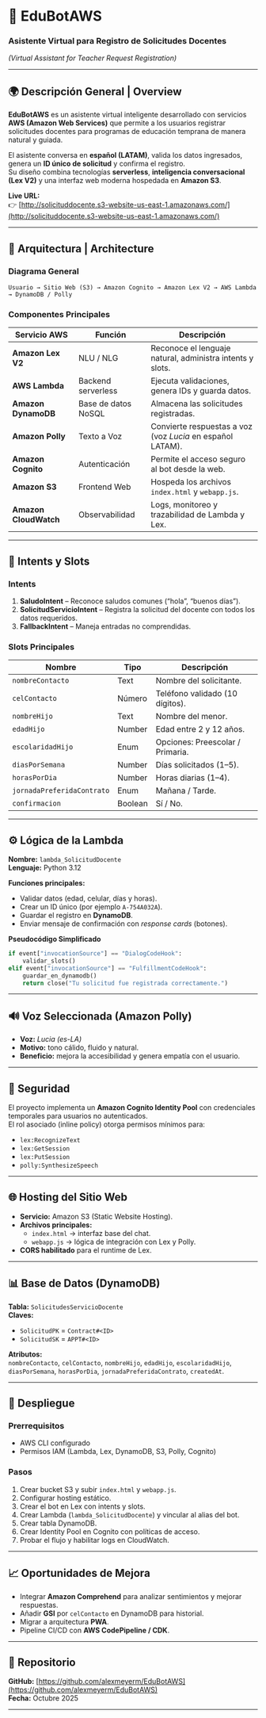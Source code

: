 
# 🤖 EduBotAWS  
### Asistente Virtual para Registro de Solicitudes Docentes  
*(Virtual Assistant for Teacher Request Registration)*  

---

## 🌍 Descripción General | Overview  

**EduBotAWS** es un asistente virtual inteligente desarrollado con servicios **AWS (Amazon Web Services)** que permite a los usuarios registrar solicitudes docentes para programas de educación temprana de manera natural y guiada.  

El asistente conversa en **español (LATAM)**, valida los datos ingresados, genera un **ID único de solicitud** y confirma el registro.  
Su diseño combina tecnologías **serverless**, **inteligencia conversacional (Lex V2)** y una interfaz web moderna hospedada en **Amazon S3**.

**Live URL:**  
👉 [http://solicituddocente.s3-website-us-east-1.amazonaws.com/](http://solicituddocente.s3-website-us-east-1.amazonaws.com/)

---

## 🧩 Arquitectura | Architecture  

### Diagrama General  
```plaintext
Usuario → Sitio Web (S3) → Amazon Cognito → Amazon Lex V2 → AWS Lambda → DynamoDB / Polly
```

### Componentes Principales  
| Servicio AWS | Función | Descripción |
|---------------|----------|--------------|
| **Amazon Lex V2** | NLU / NLG | Reconoce el lenguaje natural, administra intents y slots. |
| **AWS Lambda** | Backend serverless | Ejecuta validaciones, genera IDs y guarda datos. |
| **Amazon DynamoDB** | Base de datos NoSQL | Almacena las solicitudes registradas. |
| **Amazon Polly** | Texto a Voz | Convierte respuestas a voz (voz *Lucia* en español LATAM). |
| **Amazon Cognito** | Autenticación | Permite el acceso seguro al bot desde la web. |
| **Amazon S3** | Frontend Web | Hospeda los archivos `index.html` y `webapp.js`. |
| **Amazon CloudWatch** | Observabilidad | Logs, monitoreo y trazabilidad de Lambda y Lex. |

---

## 💬 Intents y Slots  
### Intents  
1. **SaludoIntent** – Reconoce saludos comunes (“hola”, “buenos días”).  
2. **SolicitudServicioIntent** – Registra la solicitud del docente con todos los datos requeridos.  
3. **FallbackIntent** – Maneja entradas no comprendidas.  

### Slots Principales  
| Nombre | Tipo | Descripción |
|--------|------|-------------|
| `nombreContacto` | Text | Nombre del solicitante. |
| `celContacto` | Número | Teléfono validado (10 dígitos). |
| `nombreHijo` | Text | Nombre del menor. |
| `edadHijo` | Number | Edad entre 2 y 12 años. |
| `escolaridadHijo` | Enum | Opciones: Preescolar / Primaria. |
| `diasPorSemana` | Number | Días solicitados (1–5). |
| `horasPorDia` | Number | Horas diarias (1–4). |
| `jornadaPreferidaContrato` | Enum | Mañana / Tarde. |
| `confirmacion` | Boolean | Sí / No. |

---

## ⚙️ Lógica de la Lambda  
**Nombre:** `lambda_SolicitudDocente`  
**Lenguaje:** Python 3.12  

**Funciones principales:**
- Validar datos (edad, celular, días y horas).
- Crear un ID único (por ejemplo `A-754A032A`).
- Guardar el registro en **DynamoDB**.
- Enviar mensaje de confirmación con *response cards* (botones).

**Pseudocódigo Simplificado**
```python
if event["invocationSource"] == "DialogCodeHook":
    validar_slots()
elif event["invocationSource"] == "FulfillmentCodeHook":
    guardar_en_dynamodb()
    return close("Tu solicitud fue registrada correctamente.")
```

---

## 🔊 Voz Seleccionada (Amazon Polly)  
- **Voz:** *Lucia (es-LA)*  
- **Motivo:** tono cálido, fluido y natural.  
- **Beneficio:** mejora la accesibilidad y genera empatía con el usuario.

---

## 🔐 Seguridad  
El proyecto implementa un **Amazon Cognito Identity Pool** con credenciales temporales para usuarios no autenticados.  
El rol asociado (inline policy) otorga permisos mínimos para:
- `lex:RecognizeText`
- `lex:GetSession`
- `lex:PutSession`
- `polly:SynthesizeSpeech`

---

## 🌐 Hosting del Sitio Web  
- **Servicio:** Amazon S3 (Static Website Hosting).  
- **Archivos principales:**  
  - `index.html` → interfaz base del chat.  
  - `webapp.js` → lógica de integración con Lex y Polly.  
- **CORS habilitado** para el runtime de Lex.  

---

## 📊 Base de Datos (DynamoDB)  
**Tabla:** `SolicitudesServicioDocente`  
**Claves:**  
- `SolicitudPK` = `Contract#<ID>`  
- `SolicitudSK` = `APPT#<ID>`  

**Atributos:**  
`nombreContacto`, `celContacto`, `nombreHijo`, `edadHijo`, `escolaridadHijo`, `diasPorSemana`, `horasPorDia`, `jornadaPreferidaContrato`, `createdAt`.

---

## 🚀 Despliegue  

### Prerrequisitos  
- AWS CLI configurado  
- Permisos IAM (Lambda, Lex, DynamoDB, S3, Polly, Cognito)

### Pasos  
1. Crear bucket S3 y subir `index.html` y `webapp.js`.  
2. Configurar hosting estático.  
3. Crear el bot en Lex con intents y slots.  
4. Crear Lambda (`lambda_SolicitudDocente`) y vincular al alias del bot.  
5. Crear tabla DynamoDB.  
6. Crear Identity Pool en Cognito con políticas de acceso.  
7. Probar el flujo y habilitar logs en CloudWatch.

---

## 📈 Oportunidades de Mejora  
- Integrar **Amazon Comprehend** para analizar sentimientos y mejorar respuestas.  
- Añadir **GSI** por `celContacto` en DynamoDB para historial.  
- Migrar a arquitectura **PWA**.  
- Pipeline CI/CD con **AWS CodePipeline / CDK**.

---

## 📁 Repositorio  
**GitHub:** [https://github.com/alexmeyerm/EduBotAWS](https://github.com/alexmeyerm/EduBotAWS)  
**Fecha:** Octubre 2025  

---

